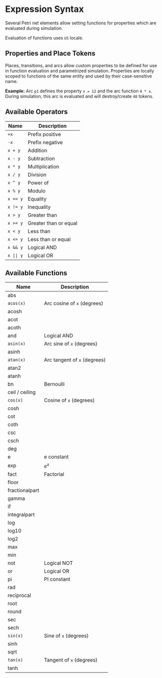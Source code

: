 # Expression Syntax

Several Petri net elements allow setting functions for properties which are evaluated during simulation.

Evaluation of functions uses `US` locale.

## Properties and Place Tokens

Places, transitions, and arcs allow custom properties to be defined for use in function evaluation and parametrized
simulation. Properties are locally scoped to functions of the same entity and used by their case-sensitive name.

**Example:** Arc `p1` defines the property `x = 12` and the arc function `4 * x`. During simulation, this arc is
evaluated and will destroy/create `48` tokens.

## Available Operators

| Name       | Description           |
|------------|-----------------------|
| `+x`       | Prefix positive       |
| `-x`       | Prefix negative       |
| `x + y`    | Addition              |
| `x - y`    | Subtraction           |
| `x * y`    | Multiplication        |
| `x / y`    | Division              |
| `x ^ y`    | Power of              |
| `x % y`    | Modulo                |
| `x == y`   | Equality              |
| `x != y`   | Inequality            |
| `x > y`    | Greater than          |
| `x >= y`   | Greater than or equal |
| `x < y`    | Less than             |
| `x <= y`   | Less than or equal    |
| `x && y`   | Logical AND           |
| `x \|\| y` | Logical OR            |

## Available Functions

| Name           | Description                  |
|----------------|------------------------------|
| abs            |                              |
| `acos(x)`      | Arc cosine of `x` (degrees)  |
| acosh          |                              |
| acot           |                              |
| acoth          |                              |
| and            | Logical AND                  |
| `asin(x)`      | Arc sine of `x` (degrees)    |
| asinh          |                              |
| `atan(x)`      | Arc tangent of `x` (degrees) |
| atan2          |                              |
| atanh          |                              |
| bn             | Bernoulli                    |
| ceil / ceiling |                              |
| `cos(x)`       | Cosine of `x` (degrees)      |
| cosh           |                              |
| cot            |                              |
| coth           |                              |
| csc            |                              |
| csch           |                              |
| deg            |                              |
| e              | e constant                   |
| exp            | $e^x$                        |
| fact           | Factorial                    |
| floor          |                              |
| fractionalpart |                              |
| gamma          |                              |
| if             |                              |
| integralpart   |                              |
| log            |                              |
| log10          |                              |
| log2           |                              |
| max            |                              |
| min            |                              |
| not            | Logical NOT                  |
| or             | Logical OR                   |
| pi             | PI constant                  |
| rad            |                              |
| reciprocal     |                              |
| root           |                              |
| round          |                              |
| sec            |                              |
| sech           |                              |
| `sin(x)`       | Sine of `x` (degrees)        |
| sinh           |                              |
| sqrt           |                              |
| `tan(x)`       | Tangent of `x` (degrees)     |
| tanh           |                              |
